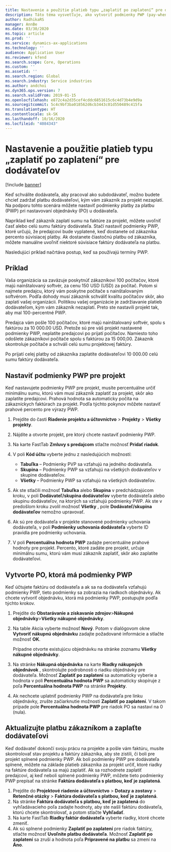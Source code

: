 ```yaml
---
title: Nastavenie a použitie platieb typu „zaplatiť po zaplatení“ pre dodávateľov
description: Táto téma vysvetľuje, ako vytvoriť podmienky PWP (pay-when-paid), aby ste mohli uvoľniť čiastočné platby dodávateľa na základe platieb zákazníka.
author: RadhikaRS
manager: AnnBe
ms.date: 03/30/2020
ms.topic: article
ms.prod: ''
ms.service: dynamics-ax-applications
ms.technology: ''
audience: Application User
ms.reviewer: kfend
ms.search.scope: Core, Operations
ms.custom: ''
ms.assetid: ''
ms.search.region: Global
ms.search.industry: Service industries
ms.author: andchoi
ms.dyn365.ops.version: 7
ms.search.validFrom: 2019-01-15
ms.openlocfilehash: e872c4a2d35cef4cddc6851615c6c4d73b4e9d9a
ms.sourcegitcommit: 5c4c9bf3ba018562d6cb3443c01d550489c415fa
ms.translationtype: HT
ms.contentlocale: sk-SK
ms.lasthandoff: 10/16/2020
ms.locfileid: "4084343"
---
```

# <a name="set-up-and-use-pay-when-paid-vendor-payments"></a>Nastavenie a použitie platieb typu „zaplatiť po zaplatení“ pre dodávateľov

[!include [banner](../includes/banner.md)]

Keď schválite dodávateľa, aby pracoval ako subdodávateľ, možno budete chcieť zadržať platbu dodávateľovi, kým vám zákazník za projekt nezaplatí. Na podporu tohto scenára môžete nastaviť podmienky platby za platbu (PWP) pri nastavovaní objednávky (PO) u dodávateľa.

Napríklad keď zákazník zaplatí sumu na faktúre za projekt, môžete uvoľniť časť alebo celú sumu faktúry dodávateľa. Stačí nastaviť podmienky PWP, ktoré určujú, že predajcovi bude vyplatené, keď dostanete od zákazníka percento súvisiacej platby. Ak dostanete čiastočnú platbu od zákazníka, môžete manuálne uvoľniť niektoré súvisiace faktúry dodávateľa na platbu.

Nasledujúci príklad načrtáva postup, keď sa používajú termíny PWP.

## <a name="example"></a>Príklad

Vaša organizácia sa zaväzuje poskytnúť zákazníkovi 100 počítačov, ktoré majú nainštalovaný softvér, za cenu 150 USD (USD) za počítač. Potom si najmete predajcu, ktorý vám poskytne počítače s nainštalovaným softvérom. Podľa dohody musí zákazník schváliť kvalitu počítačov skôr, ako zaplatí vašej organizácii. Politikou vašej organizácie je zadržiavanie platieb dodávateľom, kým vám zákazník nezaplatí. Preto ste nastavili projekt tak, aby mal 100-percentné PWP.

Predajca vám pošle 100 počítačov, ktoré majú nainštalovaný softvér, spolu s faktúrou za 10 000.00 USD. Pretože sú pre váš projekt nastavené podmienky PWP, neplatíte predajcovi po prijatí počítačov. Namiesto toho odošlete zákazníkovi počítače spolu s faktúrou za 15 000,00. Zákazník skontroluje počítače a schváli celú sumu projektovej faktúry.

Po prijatí celej platby od zákazníka zaplatíte dodávateľovi 10 000.00 celú sumu faktúry dodávateľa.

## <a name="set-up-pwp-terms-for-a-project"></a>Nastaviť podmienky PWP pre projekt

Keď nastavujete podmienky PWP pre projekt, musíte percentuálne určiť minimálnu sumu, ktorú vám musí zákazník zaplatiť za projekt, skôr ako zaplatíte predajcovi. Prahová hodnota sa automaticky počíta na zákazníckych faktúrach za projekt. Podľa týchto pokynov môžete nastaviť prahové percento pre výrazy PWP.

1. Prejdite do časti **Riadenie projektu a účtovníctvo** \> **Projekty** \> **Všetky projekty**.
2. Nájdite a otvorte projekt, pre ktorý chcete nastaviť podmienky PWP.
3. Na karte FastTab **Zmluvy s predajcom** stlačte možnosť **Pridať riadok**.
3. V poli **Kód účtu** vyberte jednu z nasledujúcich možností:

    - **Tabuľka** – Podmienky PVP sa vzťahujú na jedného dodávateľa.
    - **Skupina** – Podmienky PWP sa vzťahujú na všetkých dodávateľov v skupine dodávateľov.
    - **Všetky** – Podmienky PWP sa vzťahujú na všetkých dodávateľov.

4. Ak ste stlačili možnosť **Tabuľka** alebo **Skupina** v predchádzajúcom kroku, v poli **Dodávateľ/skupina dodávateľov** vyberte dodávateľa alebo skupinu dodávateľov, na ktorých sa vzťahujú podmienky PWP. Ak ste v predošlom kroku zvolil možnosť **Všetky** , pole **Dodávateľ/skupina dodávateľov** nemožno upravovať.
5. Ak sú pre dodávateľa v projekte stanovené podmienky uchovania dodávateľa, v poli **Podmienky uchovania dodávateľa** vyberte ID pravidla pre podmienky uchovania.
6. V poli **Percentuálna hodnota PWP** zadajte percentuálne prahové hodnoty pre projekt. Percento, ktoré zadáte pre projekt, určuje minimálnu sumu, ktorú vám musí zákazník zaplatiť, skôr ako zaplatíte dodávateľovi.

## <a name="create-a-po-that-has-pwp-terms"></a>Vytvorte PO, ktorá má podmienky PWP

Keď účtujete faktúru od dodávateľa a ak sa na dodávateľa vzťahujú podmienky PWP, tieto podmienky sa zobrazia na riadkoch objednávky. Ak chcete vytvoriť objednávku, ktorá má podmienky PWP, postupujte podľa týchto krokov.

1. Prejdite do **Obstarávanie a získavanie zdrojov**\>**Nákupné objednávky**\>**Všetky nákupné objednávky**.
2. Na table Akcia vyberte možnosť **Nový**. Potom v dialógovom okne **Vytvoriť nákupnú objednávku** zadajte požadované informácie a stlačte možnosť **OK**.

    Prípadne otvorte existujúcu objednávku na stránke zoznamu **Všetky nákupné objednávky**.

4. Na stránke **Nákupná objednávka** na karte **Riadky nákupných objednávok** , skontrolujte podrobnosti o riadku objednávky pre dodávateľa. Možnosť **Zaplatiť po zaplatení** sa automaticky vyberie a hodnota v poli **Percentuálna hodnota PWP** sa automaticky skopíruje z poľa **Percentuálna hodnota PWP** na stránke **Projekty**.
6. Ak nechcete uplatniť podmienky PWP na dodávateľa pre linku objednávky, zrušte začiarknutie možnosti **Zaplatiť po zaplatení**. V takom prípade pole **Percentuálna hodnota PWP** pre riadok PO sa nastaví na 0 (nula).

## <a name="update-a-customer-payment-and-pay-the-vendor"></a>Aktualizujte platbu zákazníkom a zaplaťte dodávateľovi

Keď dodávateľ dokončí svoju prácu na projekte a pošle vám faktúru, musíte skontrolovať stav projektu a faktúry zákazníka, aby ste zistili, či boli pre projekt splnené podmienky PWP. Ak boli podmienky PWP pre dodávateľa splnené, môžete na základe platieb zákazníka za projekt určiť, ktoré riadky na faktúre dodávateľa sa majú zaplatiť. Ak sa rozhodnete zaplatiť predajcovi, aj keď neboli splnené podmienky PWP, môžete tieto podmienky PWP prepísať na stránke **Faktúra dodávateľa s platbou, keď je zaplatená**.

1. Prejdite do **Projektové riadenie a účtovníctvo** \> **Dotazy a zostavy** \> **Retenčné otázky** \> **Faktúra dodávateľa s platbou, keď je zaplatená**.
2. Na stránke **Faktúra dodávateľa s platbou, keď je zaplatená** do vyhľadávacieho poľa zadajte hodnoty, aby ste našli faktúru dodávateľa, ktorú chcete skontrolovať, a potom stlačte **Vyhľadať**.
3. Na karte FastTab **Riadky faktúr dodávateľa** vyberte riadky, ktoré chcete zmeniť.
4. Ak sú splnené podmienky **Zaplatiť po zaplatení** pre riadok faktúry, stlačte možnosť **Uvoľnite platbu dodávateľa**. Možnosť **Zaplatiť po zaplatení** sa zruší a hodnota poľa **Pripravené na platbu** sa zmení na **Áno**.
